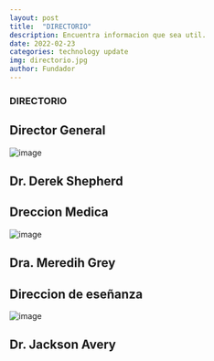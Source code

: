 ```yaml
---
layout: post
title:  "DIRECTORIO"
description: Encuentra informacion que sea util. 
date: 2022-02-23
categories: technology update
img: directorio.jpg
author: Fundador
---
```

### DIRECTORIO 

## Director General 

![image](https://user-images.githubusercontent.com/99769850/162323835-c33f83fb-3166-4413-bd59-e5358b7f11c7.png)

## Dr. Derek Shepherd



## Dreccion Medica 

![image](https://user-images.githubusercontent.com/99769850/162324570-039ab0d8-f4d8-42e6-abfc-ff9aae0cf0ef.png)


## Dra. Meredih Grey 



## Direccion de eseñanza 

![image](https://user-images.githubusercontent.com/99769850/162325044-85b6de34-689b-4c1c-80ff-e91d3f170b84.png)



## Dr. Jackson Avery


